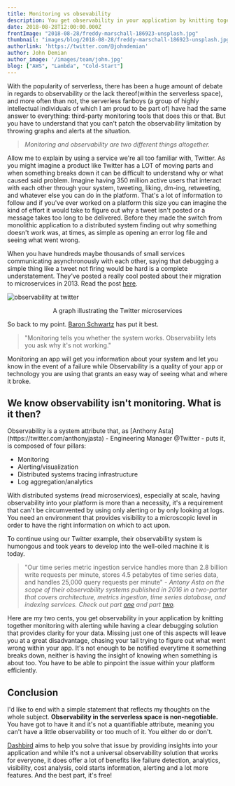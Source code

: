 ```yaml
---
title: Monitoring vs obsevability
description: You get observability in your application by knitting together monitoring with alerting while having a clear debugging solution that provides clarity for your data
date: 2018-08-28T12:00:00.000Z
frontImage: "2018-08-28/freddy-marschall-186923-unsplash.jpg"
thumbnail: "images/blog/2018-08-28/freddy-marschall-186923-unsplash.jpg"
authorlink: 'https://twitter.com/@johndemian'
author: John Demian
author_image: '/images/team/john.jpg'
blog: ["AWS", "Lambda", "Cold-Start"]
---
```


With the popularity of serverless, there has been a huge amount of debate in regards to observability or the lack thereof(within the serverless space), and more often than not, the serverless fanboys (a group of highly intellectual individuals of which I am proud to be part of) have had the same answer to everything: third-party monitoring tools that does this or that. But you have to understand that you can't patch the observability limitation by throwing graphs and alerts at the situation. 

> <i>Monitoring and observability are two different things altogether.</i>

Allow me to explain by using a service we're all too familiar with, Twitter. As you might imagine a product like Twitter has a LOT of moving parts and when something breaks down it can be difficult to understand why or what caused said problem. 
Imagine having 350 million active users that interact with each other through your system, tweeting, liking, dm-ing, retweeting, and whatever else you can do in the platform. That's a lot of information to follow and if you've ever worked on a platform this size you can imagine the kind of effort it would take to figure out why a tweet isn't posted or a message takes too long to be delivered. Before they made the switch from monolithic application to a distributed system finding out why something doesn't work was, at times, as simple as opening an error log file and seeing what went wrong.

When you have hundreds maybe thousands of small services communicating asynchronously with each other, saying that debugging a simple thing like a tweet not firing would be hard is a complete understatement. They've posted a really cool posted about their migration to microservices in 2013. Read the post [here](https://blog.twitter.com/engineering/en_us/a/2013/observability-at-twitter.html).

![observability at twitter](/images/blog/2018-08-28/observability_attwitter95.thumb.1280.1280.png)
<center>A graph illustrating the Twitter microservices</center>


So back to my point. [Baron Sc​hwartz](https://twitter.com/xaprb) has put it best.

> "Monitoring tells you whether the system works. Observability lets you ask why it's not working."

Monitoring an app will get you information about your system and let you know in the event of a failure while Observability is a quality of your app or technology you are using that grants an easy way of seeing what and where it broke.

<h2>We know observability isn't monitoring. What is it then?</h2>
Observability is a system attribute that, as [Anthony Asta](https://twitter.com/anthonyjasta) - Engineering Manager @Twitter - puts it, is composed of four pillars:

* Monitoring
* Alerting/visualization
* Distributed systems tracing infrastructure
* Log aggregation/analytics

With distributed systems (read microservices), especially at scale, having observability into your platform is more than a necessity, it's a requirement that can't be circumvented by using only alerting or by only looking at logs. You need an environment that provides visibility to a microscopic level in order to have the right information on which to act upon.

To continue using our Twitter example, their observability system is humongous and took years to develop into the well-oiled machine it is today. 

> "Our time series metric ingestion service handles more than 2.8 billion write requests per minute, stores 4.5 petabytes of time series data, and handles 25,000 query requests per minute" - <i>Antony Asta on the scope of their observability systems published in 2016 in a two-parter that covers architecture, metrics ingestion, time series database, and indexing services. Check out part [one](https://blog.twitter.com/engineering/en_us/a/2016/observability-at-twitter-technical-overview-part-i.html) and part [two](https://blog.twitter.com/engineering/en_us/a/2016/observability-at-twitter-technical-overview-part-ii.html).</i>

Here are my two cents, you get observability in your application by knitting together monitoring with alerting while having a clear debugging solution that provides clarity for your data. Missing just one of this aspects will leave you at a great disadvantage, chasing your tail trying to figure out what went wrong within your app. It's not enough to be notified everytime it something breaks down, neither is having the insight of knowing when something is about too. You have to be able to pinpoint the issue within your platform efficiently. 
<h2>Conclusion</h2>
I'd like to end with a simple statement that reflects my thoughts on the whole subject. <strong>Observability in the serverless space is non-negotiable. </strong>You have got to have it and it's not a quantifiable attribute, meaning you can't have a little observability or too much of it. You either do or don't.

<a href="dashbird.io">Dashbird</a> aims to help you solve that issue by providing insights into your application and while it's not a universal observability solution that works for everyone, it does offer a lot of benefits like failure detection, analytics, visibility, cost analysis, cold starts information, alerting and a lot more features. And the best part, it's free! 
